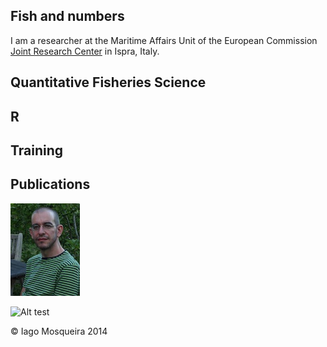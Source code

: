 
## Fish and numbers

I am a researcher at the Maritime Affairs Unit of the European Commission [Joint Research Center](https://ec.europa.eu/jrc/) in Ispra, Italy.

## Quantitative Fisheries Science

## R

## Training

## Publications

<left>![Iago Mosqueira](./IagoMOSQUEIRA.jpg)</left>

<right>![Alt test](http://upload.wikimedia.org/wikipedia/en/b/bc/Wiki.png)</right>

&copy; Iago Mosqueira 2014
